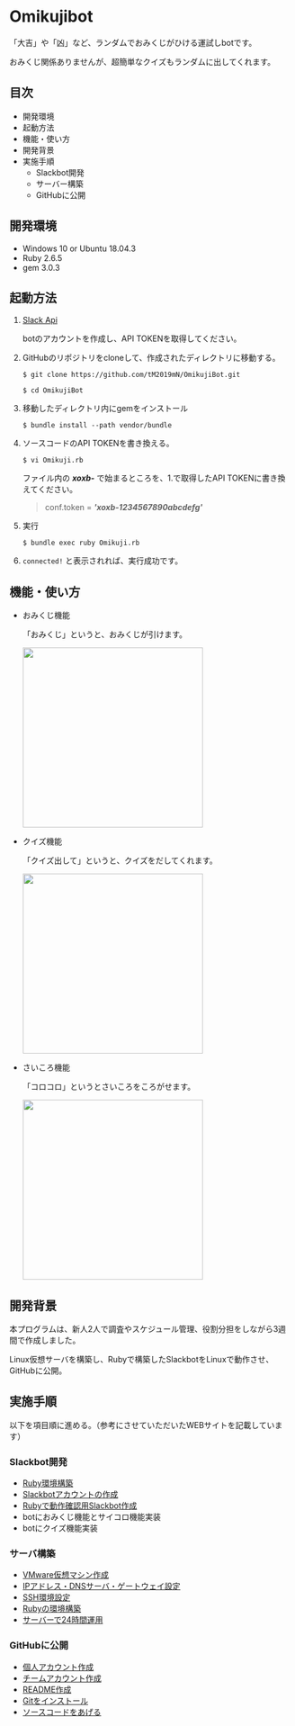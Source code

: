 # Omikujibot
「大吉」や「凶」など、ランダムでおみくじがひける運試しbotです。

おみくじ関係ありませんが、超簡単なクイズもランダムに出してくれます。

## 目次

- 開発環境
- 起動方法
- 機能・使い方
- 開発背景
- 実施手順
  - Slackbot開発
  - サーバー構築
  - GitHubに公開

## 開発環境

 - Windows 10 or Ubuntu 18.04.3
 - Ruby 2.6.5
 - gem 3.0.3

## 起動方法

1. [Slack Api](https://api.slack.com/apps)

   botのアカウントを作成し、API TOKENを取得してください。

2. GitHubのリポジトリをcloneして、作成されたディレクトリに移動する。
    ```
    $ git clone https://github.com/tM2019mN/OmikujiBot.git
    ```
    ```
    $ cd OmikujiBot
    ```

3. 移動したディレクトリ内にgemをインストール
    ```
    $ bundle install --path vendor/bundle
    ```

4. ソースコードのAPI TOKENを書き換える。
    ```
    $ vi Omikuji.rb
    ```

    ファイル内の ***xoxb-*** で始まるところを、1.で取得したAPI TOKENに書き換えてください。

    > conf.token = ***'xoxb-1234567890abcdefg'***

5. 実行
    ```
    $ bundle exec ruby Omikuji.rb
    ```

6. `connected!` と表示されれば、実行成功です。

## 機能・使い方

 - おみくじ機能

    「おみくじ」というと、おみくじが引けます。

     <img src="https://raw.githubusercontent.com/tM2019mN/OmikujiBot/images/omikuji.jpg" width="320px"> 

 - クイズ機能

    「クイズ出して」というと、クイズをだしてくれます。

     <img src="https://raw.githubusercontent.com/tM2019mN/OmikujiBot/images/quiz.jpg" width="320px">

 - さいころ機能

    「コロコロ」というとさいころをころがせます。

     <img src="https://raw.githubusercontent.com/tM2019mN/OmikujiBot/images/saikoro.jpg" width="320px">


## 開発背景
本プログラムは、新人2人で調査やスケジュール管理、役割分担をしながら3週間で作成しました。

Linux仮想サーバを構築し、Rubyで構築したSlackbotをLinuxで動作させ、GitHubに公開。

## 実施手順
以下を項目順に進める。（参考にさせていただいたWEBサイトを記載しています）

### Slackbot開発

 - [Ruby環境構築](https://techacademy.jp/magazine/7056)
 - [Slackbotアカウントの作成](https://hawksnowlog.blogspot.com/2017/12/create-slack-bot-with-ruby.html)
 - [Rubyで動作確認用Slackbot作成](https://qiita.com/nekonekonekoe/items/b39cc763945bdcef35fb)
 - botにおみくじ機能とサイコロ機能実装
 - botにクイズ機能実装

### サーバ構築

 - [VMware仮想マシン作成](http://namco.hatenablog.jp/entry/2018/04/28/063059)
 - [IPアドレス・DNSサーバ・ゲートウェイ設定](https://linuxfan.info/ubuntu-1804-server-static-ip-address)   
 - [SSH環境設定](https://aquarius-train.hatenablog.com/entry/SSHの設定手順%28Ubuntu18_04%29とWindowsからのアクセス確認手順)
 - [Rubyの環境構築](http://www.aise.ics.saitama-u.ac.jp/~gotoh/RubyByRbenvOnUbuntu1804.html)
 - [サーバーで24時間運用](https://www.atmarkit.co.jp/ait/articles/1708/24/news022.html)

### GitHubに公開
 
 - [個人アカウント作成](https://techacademy.jp/magazine/6235)
 - [チームアカウント作成](https://blog.fakiyer.com/entry/2015/04/27/140638)
 - [README作成](http://www.daipanman.com/entry/2017/09/14/162232)
 - [Gitをインストール](https://howpon.com/4152)
 - [ソースコードをあげる](https://techacademy.jp/magazine/6235)